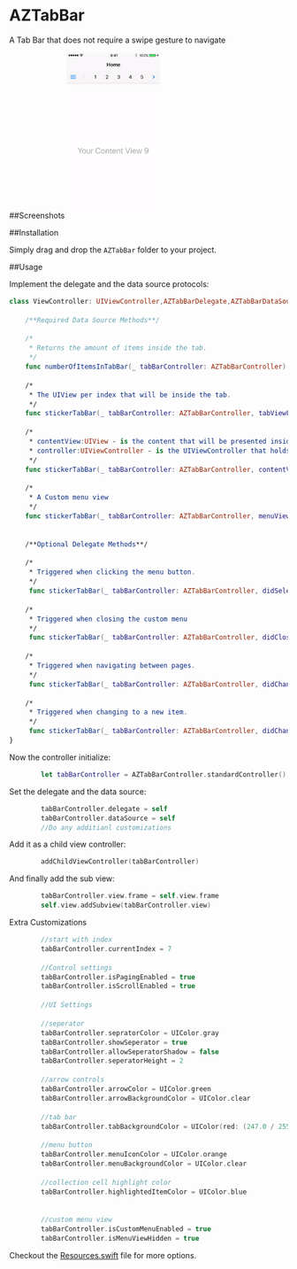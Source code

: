 # AZTabBar
A Tab Bar that does not require a swipe gesture to navigate

##Screenshots
<img src="Screenshot/aztabbar.gif" height="300" />

##Installation

Simply drag and drop the ```AZTabBar``` folder to your project.

##Usage

Implement the delegate and the data source protocols:
```swift
class ViewController: UIViewController,AZTabBarDelegate,AZTabBarDataSource {

    /**Required Data Source Methods**/
     
    /*
     * Returns the amount of items inside the tab.
     */
    func numberOfItemsInTabBar(_ tabBarController: AZTabBarController) -> Int

    /*
     * The UIView per index that will be inside the tab.
     */
    func stickerTabBar(_ tabBarController: AZTabBarController, tabViewForPageAtIndex index: Int) -> UIView
    
    /*
     * contentView:UIView - is the content that will be presented inside the content holder.
     * controller:UIViewController - is the UIViewController that holds the content view (if exists).
     */
    func stickerTabBar(_ tabBarController: AZTabBarController, contentViewForPageAtIndex index: Int) -> ( contentView:UIView,controller:UIViewController?)
    
    /*
     * A Custom menu view
     */
    func stickerTabBar(_ tabBarController: AZTabBarController, menuViewForIndex index:Int) -> (view:UIView?,icon:UIImage?,title:String?)
    
    
    /**Optional Delegate Methods**/
    
    /*
     * Triggered when clicking the menu button.
     */
     func stickerTabBar(_ tabBarController: AZTabBarController, didSelectMenu menu:UIView, at index:Int)
    
    /*
     * Triggered when closing the custom menu
     */
     func stickerTabBar(_ tabBarController: AZTabBarController, didCloseMenu menu:UIView, at index:Int)
    
    /*
     * Triggered when navigating between pages.
     */
     func stickerTabBar(_ tabBarController: AZTabBarController, didChangeToPage index:Int ,from oldPage:Int)
    
    /*
     * Triggered when changing to a new item.
     */
     func stickerTabBar(_ tabBarController: AZTabBarController, didChangeToItem index:Int)
}
```

Now the controller initialize:

```swift
        let tabBarController = AZTabBarController.standardController()
```

Set the delegate and the data source:
```swift
        tabBarController.delegate = self
        tabBarController.dataSource = self
        //Do any additianl customizations
```

Add it as a child view controller:
```swift
        addChildViewController(tabBarController)
```

And finally add the sub view:

```swift
        tabBarController.view.frame = self.view.frame
        self.view.addSubview(tabBarController.view)
```


Extra Customizations


```swift
        //start with index
        tabBarController.currentIndex = 7
        
        //Control settings
        tabBarController.isPagingEnabled = true
        tabBarController.isScrollEnabled = true
        
        //UI Settings
        
        //seperator
        tabBarController.sepratorColor = UIColor.gray
        tabBarController.showSeperator = true
        tabBarController.allowSeperatorShadow = false
        tabBarController.seperatorHeight = 2
        
        //arrow controls
        tabBarController.arrowColor = UIColor.green
        tabBarController.arrowBackgroundColor = UIColor.clear
        
        //tab bar
        tabBarController.tabBackgroundColor = UIColor(red: (247.0 / 255.0), green: (247.0 / 255.0), blue: (247.0 / 255.0), alpha: 1)
        
        //menu button
        tabBarController.menuIconColor = UIColor.orange
        tabBarController.menuBackgroundColor = UIColor.clear
        
        //collection cell highlight color
        tabBarController.highlightedItemColor = UIColor.blue
        
        
        //custom menu view
        tabBarController.isCustomMenuEnabled = true
        tabBarController.isMenuViewHidden = true

```
Checkout the [Resources.swift](https://github.com/Minitour/AZTabBar/blob/master/AZTabBar/Source/Resources.swift) file for more options.
